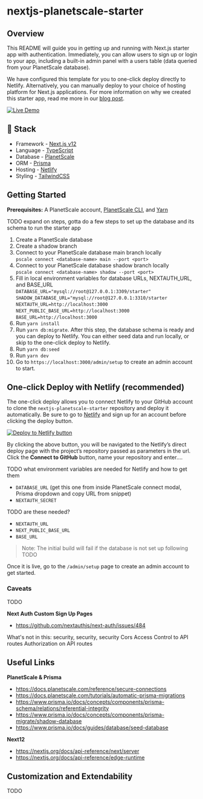 # nextjs-planetscale-starter

## Overview

This README will guide you in getting up and running with Next.js starter app with authentication. Immediately, you can allow users to sign up or login to your app, including a built-in admin panel with a users table (data queried from your PlanetScale database). 

We have configured this template for you to one-click deploy directly to Netlify. Alternatively, you can manually deploy to your choice of hosting platform for Next.js applications. For more information on why we created this starter app, read me more in our [blog post]().

[![Live Demo](https://example.com/live-demo-button)](https://example.com)

## 🥞 Stack

- Framework - [Next.js v12](https://nextjs.org)
- Language - [TypeScript](https://www.typescriptlang.org/)
- Database - [PlanetScale](https://planetscale.com)
- ORM - [Prisma](https://prisma.io)
- Hosting - [Netlify](https://netlify.com)
- Styling - [TailwindCSS](https://tailwindcss.com)

## Getting Started

**Prerequisites:**
A PlanetScale account, [PlanetScale CLI](https://github.com/planetscale/cli#installation), and [Yarn](https://yarnpkg.com/getting-started/install)

TODO expand on steps, gotta do a few steps to set up the database and its schema to run the starter app

1. Create a PlanetScale database
2. Create a shadow branch
3. Connect to your PlanetScale database main branch locally \
   `pscale connect <database-name> main --port <port>`
4. Connect to your PlanetScale database shadow branch locally  \
   `pscale connect <database-name> shadow --port <port>`
5. Fill in local environment variables for database URLs, NEXTAUTH_URL, and BASE_URL \
   `DATABASE_URL="mysql://root@127.0.0.1:3309/starter"`
   `SHADOW_DATABASE_URL="mysql://root@127.0.0.1:3310/starter`
   `NEXTAUTH_URL=http://localhost:3000` \
   `NEXT_PUBLIC_BASE_URL=http://localhost:3000` \
   `BASE_URL=http://localhost:3000`
6. Run `yarn install`
7. Run `yarn db:migrate`. After this step, the database schema is ready and you can deploy to Netlify. You can either seed data and run locally, or skip to the one-click deploy to Netlify.
8. Run `yarn db:seed`
9. Run `yarn dev`
10. Go to `https://localhost:3000/admin/setup` to create an admin account to start.

## One-click Deploy with Netlify (recommended)

The one-click deploy allows you to connect Netlify to your GitHub account to clone the `nextjs-planetscale-starter` repository and deploy it automatically. Be sure to go to [Netlify](https://app.netlify.com/signup) and sign up for an account before clicking the deploy button.

[![Deploy to Netlify button](https://www.netlify.com/img/deploy/button.svg)](https://app.netlify.com/start/deploy?repository=https://github.com/planetscale/nextjs-planetscale-starter)

By clicking the above button, you will be navigated to the Netlify’s direct deploy page with the project’s repository passed as parameters in the url. Click the **Connect to GitHub** button, name your repository and enter....

TODO what environment variables are needed for Netlify and how to get them
- `DATABASE_URL` (get this one from inside PlanetScale connect modal, Prisma dropdown and copy URL from snippet)
- `NEXTAUTH_SECRET`

TODO are these needed? 
- `NEXTAUTH_URL`
- `NEXT_PUBLIC_BASE_URL`
- `BASE_URL`

> Note: The initial build will fail if the database is not set up following TODO

Once it is live, go to the `/admin/setup` page to create an admin account to get started. 

### Caveats

TODO

**Next Auth Custom Sign Up Pages**

- https://github.com/nextauthjs/next-auth/issues/484

What's not in this: security, security, security
Cors
Access Control to API routes
Authorization on API routes

## Useful Links

**PlanetScale & Prisma**

- https://docs.planetscale.com/reference/secure-connections
- https://docs.planetscale.com/tutorials/automatic-prisma-migrations
- https://www.prisma.io/docs/concepts/components/prisma-schema/relations/referential-integrity
- https://www.prisma.io/docs/concepts/components/prisma-migrate/shadow-database
- https://www.prisma.io/docs/guides/database/seed-database

**Next12**

- https://nextjs.org/docs/api-reference/next/server
- https://nextjs.org/docs/api-reference/edge-runtime

## Customization and Extendability

TODO
